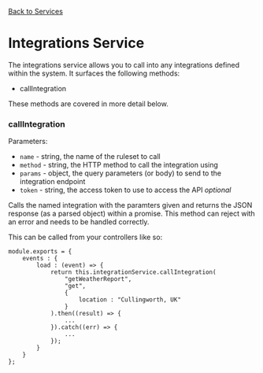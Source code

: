 [Back to Services](/src/support.documentation/services)

# Integrations Service

The integrations service allows you to call into any integrations defined within the system. It surfaces the following methods:

*   callIntegration

These methods are covered in more detail below.

### callIntegration

Parameters:

* `name` - string, the name of the ruleset to call
* `method` - string, the HTTP method to call the integration using
* `params` - object, the query parameters (or body) to send to the integration endpoint
* `token` - string, the access token to use to access the API *optional*

Calls the named integration with the paramters given and returns the JSON response (as a parsed object) within a promise. This method can reject with an error and needs to be handled correctly.

This can be called from your controllers like so:

```
module.exports = {
	events : {
		load : (event) => {
			return this.integrationService.callIntegration(
				"getWeatherReport",
				"get",
				{
					location : "Cullingworth, UK"
				}
			).then((result) => {
				...
			}).catch((err) => {
				...
			});
		}
	}
};
```